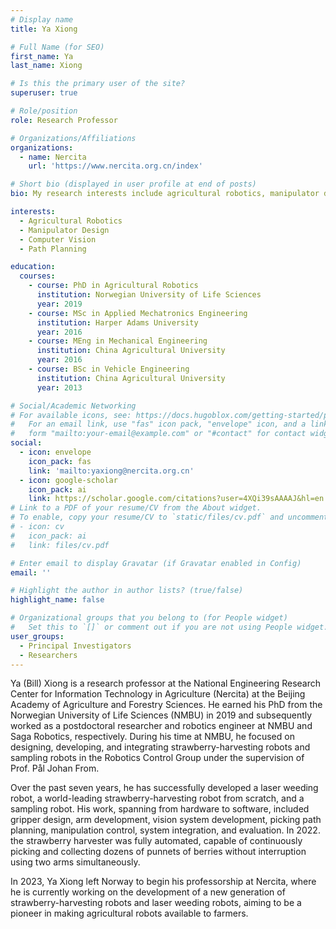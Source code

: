 ```yaml
---
# Display name
title: Ya Xiong

# Full Name (for SEO)
first_name: Ya
last_name: Xiong

# Is this the primary user of the site?
superuser: true

# Role/position
role: Research Professor

# Organizations/Affiliations
organizations:
  - name: Nercita
    url: 'https://www.nercita.org.cn/index'

# Short bio (displayed in user profile at end of posts)
bio: My research interests include agricultural robotics, manipulator design, computer vision and path planning.

interests:
  - Agricultural Robotics
  - Manipulator Design
  - Computer Vision
  - Path Planning

education:
  courses:
    - course: PhD in Agricultural Robotics
      institution: Norwegian University of Life Sciences
      year: 2019
    - course: MSc in Applied Mechatronics Engineering
      institution: Harper Adams University
      year: 2016
    - course: MEng in Mechanical Engineering
      institution: China Agricultural University
      year: 2016
    - course: BSc in Vehicle Engineering
      institution: China Agricultural University
      year: 2013

# Social/Academic Networking
# For available icons, see: https://docs.hugoblox.com/getting-started/page-builder/#icons
#   For an email link, use "fas" icon pack, "envelope" icon, and a link in the
#   form "mailto:your-email@example.com" or "#contact" for contact widget.
social:
  - icon: envelope
    icon_pack: fas
    link: 'mailto:yaxiong@nercita.org.cn'
  - icon: google-scholar
    icon_pack: ai
    link: https://scholar.google.com/citations?user=4XQi39sAAAAJ&hl=en
# Link to a PDF of your resume/CV from the About widget.
# To enable, copy your resume/CV to `static/files/cv.pdf` and uncomment the lines below.
# - icon: cv
#   icon_pack: ai
#   link: files/cv.pdf

# Enter email to display Gravatar (if Gravatar enabled in Config)
email: ''

# Highlight the author in author lists? (true/false)
highlight_name: false

# Organizational groups that you belong to (for People widget)
#   Set this to `[]` or comment out if you are not using People widget.
user_groups:
  - Principal Investigators
  - Researchers
---
```


Ya (Bill) Xiong is a research professor at the National Engineering Research Center for Information Technology in Agriculture (Nercita) at the Beijing Academy of Agriculture and Forestry Sciences. He earned his PhD from the Norwegian University of Life Sciences (NMBU) in 2019 and subsequently worked as a postdoctoral researcher and robotics engineer at NMBU and Saga Robotics, respectively. During his time at NMBU, he focused on designing, developing, and integrating strawberry-harvesting robots and sampling robots in the Robotics Control Group under the supervision of Prof. Pål Johan From.

Over the past seven years, he has successfully developed a laser weeding robot, a world-leading strawberry-harvesting robot from scratch, and a sampling robot. His work, spanning from hardware to software, included gripper design, arm development, vision system development, picking path planning, manipulation control, system integration, and evaluation. In 2022. the strawberry harvester was fully automated, capable of continuously picking and collecting dozens of punnets of berries without interruption using two arms simultaneously.

In 2023, Ya Xiong left Norway to begin his professorship at Nercita, where he is currently working on the development of a new generation of strawberry-harvesting robots and laser weeding robots, aiming to be a pioneer in making agricultural robots available to farmers.
